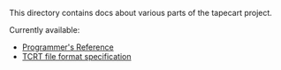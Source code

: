 This directory contains docs about various parts of the tapecart project.

Currently available:
-    [Programmer's Reference](ProgRef.md)
-    [TCRT file format specification](TCRT%20Format.md)
